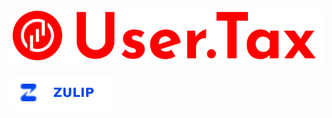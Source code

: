[![ഉപയോക്താവ്. നികുതി](https://raw.githubusercontent.com/user-tax/user.tax-img/main/f/logo-txt.svg)](https://user.tax)

[![സുലിപ്](https://raw.githubusercontent.com/user-tax/user.tax-img/main/f/Zulip.svg)](https://user-tax.zulipchat.com)
